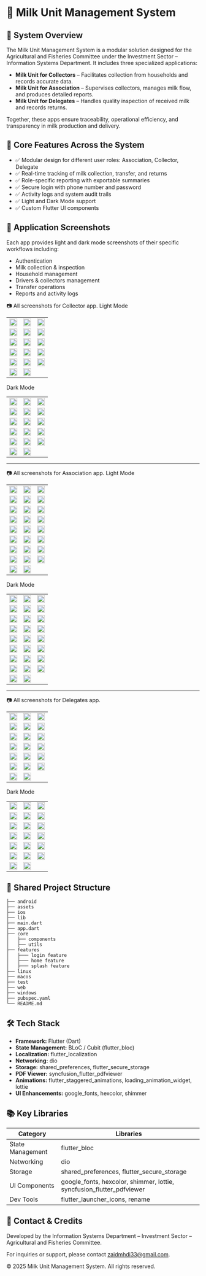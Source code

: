 # 🥛 Milk Unit Management System

## 🧩 System Overview

The Milk Unit Management System is a modular solution designed for the Agricultural and Fisheries Committee under the Investment Sector – Information Systems Department. It includes three specialized applications:

- **Milk Unit for Collectors** – Facilitates collection from households and records accurate data.
- **Milk Unit for Association** – Supervises collectors, manages milk flow, and produces detailed reports.
- **Milk Unit for Delegates** – Handles quality inspection of received milk and records returns.

Together, these apps ensure traceability, operational efficiency, and transparency in milk production and delivery.

## 🚀 Core Features Across the System

- ✅ Modular design for different user roles: Association, Collector, Delegate
- ✅ Real-time tracking of milk collection, transfer, and returns
- ✅ Role-specific reporting with exportable summaries
- ✅ Secure login with phone number and password
- ✅ Activity logs and system audit trails
- ✅ Light and Dark Mode support
- ✅ Custom Flutter UI components

## 📱 Application Screenshots

Each app provides light and dark mode screenshots of their specific workflows including:

- Authentication
- Milk collection & inspection
- Household management
- Drivers & collectors management
- Transfer operations
- Reports and activity logs


📷 All screenshots for Collector app.
Light Mode
<table>
<tr>
<td><img src="screen_shots/collector/splash.jpg" width="100%"/></td>
<td><img src="screen_shots/collector/auth.jpg" width="100%"/></td>
<td><img src="screen_shots/collector/home.jpg" width="100%"/></td>
</tr>
<tr>
<td><img src="screen_shots/collector/add_family.jpg.jpg" width="100%"/></td>
<td><img src="screen_shots/collector/add_family2.jpg" width="100%"/></td>
<td><img src="screen_shots/collector/family.jpg" width="100%"/></td>
</tr>
<tr>
<td><img src="screen_shots/collector/edite_family.jpg" width="100%"/></td>
<td><img src="screen_shots/collector/edite_gathring_milk.jpg" width="100%"/></td>
<td><img src="screen_shots/collector/family_details.jpg" width="100%"/></td>
</tr>
<tr>
<td><img src="screen_shots/collector/notification.jpg" width="100%"/></td>
<td><img src="screen_shots/collector/gathring_milk.jpg" width="100%"/></td>
<td><img src="screen_shots/collector/gathring_milk2.jpg" width="100%"/></td>
</tr>
<tr>
<td><img src="screen_shots/collector/setting.jpg" width="100%"/></td>
<td><img src="screen_shots/collector/process.jpg" width="100%"/></td>
<td><img src="screen_shots/collector/process_details.jpg" width="100%"/></td>
</tr>
<tr>
<td><img src="screen_shots/collector/report.jpg" width="100%"/></td>
<td><img src="screen_shots/collector/report_details.jpg" width="100%"/></td>
</tr>
</table>

Dark Mode
<table>
<tr>
<td><img src="screen_shots/collector/splash_dark.jpg" width="100%"/></td>
<td><img src="screen_shots/collector/auth_dark.jpg" width="100%"/></td>
<td><img src="screen_shots/collector/home_dark.jpg" width="100%"/></td>
</tr>
<tr>
<td><img src="screen_shots/collector/add_family_dark.jpg" width="100%"/></td>
<td><img src="screen_shots/collector/add_family2_dark.jpg" width="100%"/></td>
<td><img src="screen_shots/collector/family_dark.jpg" width="100%"/></td>
</tr>
<tr>
<td><img src="screen_shots/collector/edite_family_dark.jpg" width="100%"/></td>
<td><img src="screen_shots/collector/gathring_milk_dark.jpg.jpg" width="100%"/></td>
<td><img src="screen_shots/collector/family_details_dark.jpg" width="100%"/></td>
</tr>
<tr>
<td><img src="screen_shots/collector/notification_dark.jpg" width="100%"/></td>
<td><img src="screen_shots/collector/gathring_milk_dark.jpg" width="100%"/></td>
<td><img src="screen_shots/collector/gathring_milk2_dark.jpg" width="100%"/></td>
</tr>
<tr>
<td><img src="screen_shots/collector/setting_dark.jpg" width="100%"/></td>
<td><img src="screen_shots/collector/process_dark.jpg" width="100%"/></td>
<td><img src="screen_shots/collector/process_details_dark.jpg" width="100%"/></td>
</tr>
<tr>
<td><img src="screen_shots/collector/report_dark.jpg" width="100%"/></td>
<td><img src="screen_shots/collector/seport_details_dark.jpg" width="100%"/></td>
</tr>
</table>

---

📷 All screenshots for Association app.
Light Mode
<table>
<tr>
<td><img src="screen_shots/association/splash.jpg" width="100%"/></td>
<td><img src="screen_shots/association/auth.jpg" width="100%"/></td>
<td><img src="screen_shots/association/home.jpg" width="100%"/></td>
</tr>
<tr>
<td><img src="screen_shots/association/add_collector.jpg" width="100%"/></td>
<td><img src="screen_shots/association/add_driver.jpg" width="100%"/></td>
<td><img src="screen_shots/association/add_driver2.jpg" width="100%"/></td>
</tr>
<tr>
<td><img src="screen_shots/association/add_gathring_milk.jpg" width="100%"/></td>
<td><img src="screen_shots/association/add_transfer.jpg" width="100%"/></td>
<td><img src="screen_shots/association/change_password.jpg" width="100%"/></td>
</tr>
<tr>
<td><img src="screen_shots/association/collector.jpg" width="100%"/></td>
<td><img src="screen_shots/association/collector_details.jpg" width="100%"/></td>
<td><img src="screen_shots/association/driver.jpg" width="100%"/></td>
</tr>
<tr>
<td><img src="screen_shots/association/edite_collector.jpg" width="100%"/></td>
<td><img src="screen_shots/association/edite_driver.jpg" width="100%"/></td>
<td><img src="screen_shots/association/edite_gathring_milk.jpg" width="100%"/></td>
</tr>
<tr>
<td><img src="screen_shots/association/edite_transfer_milk.jpg" width="100%"/></td>
<td><img src="screen_shots/association/gathring_milk.jpg" width="100%"/></td>
<td><img src="screen_shots/association/gathring_milk_Details.jpg" width="100%"/></td>
</tr>
<tr>
<td><img src="screen_shots/association/notification.jpg" width="100%"/></td>
<td><img src="screen_shots/association/report.jpg" width="100%"/></td>
<td><img src="screen_shots/association/return.jpg" width="100%"/></td>
</tr>
<tr>
<td><img src="screen_shots/association/return_details.jpg" width="100%"/></td>
<td><img src="screen_shots/association/setting.jpg" width="100%"/></td>
<td><img src="screen_shots/association/transfer_milk.jpg" width="100%"/></td>
</tr>
<tr>
<td><img src="screen_shots/association/edite_transfer_milk.jpg" width="100%"/></td>
<td><img src="screen_shots/association/reprt_details.jpg" width="100%"/></td>
</tr>
</table>

Dark Mode
<table>
<tr>
<td><img src="screen_shots/association/splash_dark.jpg" width="100%"/></td>
<td><img src="screen_shots/association/auth_dark.jpg" width="100%"/></td>
<td><img src="screen_shots/association/home_dark.jpg" width="100%"/></td>
</tr>
<tr>
<td><img src="screen_shots/association/add_collector_dark.jpg" width="100%"/></td>
<td><img src="screen_shots/association/add_driver_dark.jpg" width="100%"/></td>
<td><img src="screen_shots/association/add_driver2_dark.jpg" width="100%"/></td>
</tr>
<tr>
<td><img src="screen_shots/association/add_gathring_milk_dark.jpg" width="100%"/></td>
<td><img src="screen_shots/association/add_transfer_milk_dark.jpg" width="100%"/></td>
<td><img src="screen_shots/association/change_password_dark.jpg" width="100%"/></td>
</tr>
<tr>
<td><img src="screen_shots/association/collector_dark.jpg" width="100%"/></td>
<td><img src="screen_shots/association/collector_details_Dark.jpg" width="100%"/></td>
<td><img src="screen_shots/association/driver_Dark.jpg" width="100%"/></td>
</tr>
<tr>
<td><img src="screen_shots/association/edite_collector_dark.jpg" width="100%"/></td>
<td><img src="screen_shots/association/edite_driver_dark.jpg" width="100%"/></td>
<td><img src="screen_shots/association/edite_gathring_milk_dark.jpg" width="100%"/></td>
</tr>
<tr>
<td><img src="screen_shots/association/edite_transfer_milk_dark.jpg" width="100%"/></td>
<td><img src="screen_shots/association/gathring_milk_dark.jpg" width="100%"/></td>
<td><img src="screen_shots/association/gathring_milk_details_dark.jpg" width="100%"/></td>
</tr>
<tr>
<td><img src="screen_shots/association/notification_dark.jpg" width="100%"/></td>
<td><img src="screen_shots/association/report_dark.jpg" width="100%"/></td>
<td><img src="screen_shots/association/return_dark.jpg" width="100%"/></td>
</tr>
<tr>
<td><img src="screen_shots/association/retur_details_dark.jpg" width="100%"/></td>
<td><img src="screen_shots/association/setting_dark.jpg" width="100%"/></td>
<td><img src="screen_shots/association/transfer_milk_dark.jpg" width="100%"/></td>
</tr>
<tr>
<td><img src="screen_shots/association/transfer_milk_details_dark.jpg" width="100%"/></td>
<td><img src="screen_shots/association/report_details_dark.jpg" width="100%"/></td>
</tr>
</table>

---

📷 All screenshots for Delegates app.

<table>
<tr>
<td><img src="screen_shots/delegate/splash.jpg" width="100%"/></td>
<td><img src="screen_shots/delegate/auth.jpg" width="100%"/></td>
<td><img src="screen_shots/delegate/home.jpg" width="100%"/></td>
</tr>
<tr>
<td><img src="screen_shots/delegate/add_receipt_milk.jpg" width="100%"/></td>
<td><img src="screen_shots/delegate/add_receipt_milk2.jpg" width="100%"/></td>
<td><img src="screen_shots/delegate/add_receipt_milk3.jpg" width="100%"/></td>
</tr>
<tr>
<td><img src="screen_shots/delegate/add_return.jpg" width="100%"/></td>
<td><img src="screen_shots/delegate/notification.jpg" width="100%"/></td>
<td><img src="screen_shots/delegate/change_password.jpg" width="100%"/></td>
</tr>
<tr>
<td><img src="screen_shots/delegate/edite_receipt_milk.jpg" width="100%"/></td>
<td><img src="screen_shots/delegate/edite_return.jpg" width="100%"/></td>
<td><img src="screen_shots/delegate/gathring_milk.jpg" width="100%"/></td>
</tr>

<tr>
<td><img src="screen_shots/delegate/receipt_milk_details.jpg" width="100%"/></td>
<td><img src="screen_shots/delegate/report.jpg" width="100%"/></td>
<td><img src="screen_shots/delegate/report_details.jpg" width="100%"/></td>
</tr>
<tr>
<td><img src="screen_shots/delegate/return.jpg" width="100%"/></td>
<td><img src="screen_shots/delegate/return_details.jpg" width="100%"/></td>
<td><img src="screen_shots/delegate/return_type.jpg" width="100%"/></td>
</tr>
<tr>
<td><img src="screen_shots/delegate/receipt-milk.jpg" width="100%"/></td>
<td><img src="screen_shots/delegate/setting.jpg" width="100%"/></td>

</tr>
</table>

Dark Mode

<table>
<tr>
<td><img src="screen_shots/delegate/splash_dark.jpg" width="100%"/></td>
<td><img src="screen_shots/delegate/auth_dark.jpg" width="100%"/></td>
<td><img src="screen_shots/delegate/home_dark.jpg" width="100%"/></td>
</tr>
<tr>
<td><img src="screen_shots/delegate/add_receipt_milk3_dark.jpg" width="100%"/></td>
<td><img src="screen_shots/delegate/add_receipt_milk_2dark.jpg" width="100%"/></td>
<td><img src="screen_shots/delegate/add_receipt_milk_dark.jpg" width="100%"/></td>
</tr>
<tr>
<td><img src="screen_shots/delegate/add_return_dark.jpg" width="100%"/></td>
<td><img src="screen_shots/delegate/notification_dark.jpg" width="100%"/></td>
<td><img src="screen_shots/delegate/change_password_dark.jpg" width="100%"/></td>
</tr>
<tr>
<td><img src="screen_shots/delegate/edite_return_dark.jpg" width="100%"/></td>
<td><img src="screen_shots/delegate/edit_receipt_milk_dark.jpg" width="100%"/></td>
<td><img src="screen_shots/delegate/gathring_milk_dark.jpg" width="100%"/></td>
</tr>
<tr>
<td><img src="screen_shots/delegate/receipt_milk_details_dark.jpg" width="100%"/></td>
<td><img src="screen_shots/delegate/report_dark.jpg" width="100%"/></td>
<td><img src="screen_shots/delegate/report_details_darl.jpg" width="100%"/></td>
</tr>
<tr>
<td><img src="screen_shots/delegate/return_dark.jpg" width="100%"/></td>
<td><img src="screen_shots/delegate/return_details_dark.jpg" width="100%"/></td>
<td><img src="screen_shots/delegate/return_type_dark.jpg" width="100%"/></td>
</tr>
<tr>
<td><img src="screen_shots/delegate/receipt_milk_dark.jpg" width="100%"/></td>
<td><img src="screen_shots/delegate/setting_dark.jpg" width="100%"/></td>
</tr>
</table>





## 🧱 Shared Project Structure

```
├── android
├── assets
├── ios
├── lib
├── main.dart
├── app.dart
├── core
│   ├── components
│   ├── utils
├── features
│   ├─── login feature
│   ├─── home feature
│   ├─── splash feature
├── linux
├── macos
├── test
├── web
├── windows
├── pubspec.yaml
└── README.md
```


## 🛠️ Tech Stack

- **Framework:** Flutter (Dart)
- **State Management:** BLoC / Cubit (flutter_bloc)
- **Localization:** flutter_localization
- **Networking:** dio
- **Storage:** shared_preferences, flutter_secure_storage
- **PDF Viewer:** syncfusion_flutter_pdfviewer
- **Animations:** flutter_staggered_animations, loading_animation_widget, lottie
- **UI Enhancements:** google_fonts, hexcolor, shimmer

## 📚 Key Libraries

| Category          | Libraries                                         |
|-------------------|--------------------------------------------------|
| State Management   | flutter_bloc                                     |
| Networking        | dio                                              |
| Storage           | shared_preferences, flutter_secure_storage       |
| UI Components     | google_fonts, hexcolor, shimmer, lottie, syncfusion_flutter_pdfviewer |
| Dev Tools         | flutter_launcher_icons, rename                   |



## 📩 Contact & Credits
Developed by the Information Systems Department – Investment Sector – Agricultural and Fisheries Committee.

For inquiries or support, please contact zaidmhdi33@gmail.com.


© 2025 Milk Unit Management System. All rights reserved.